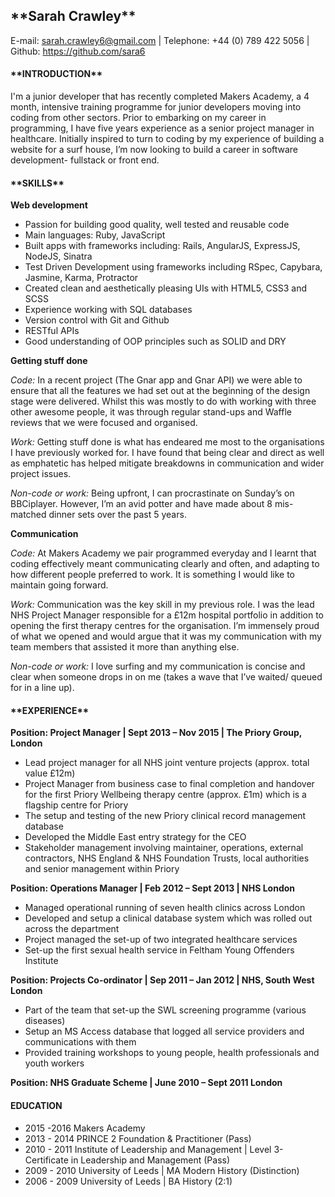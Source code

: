 <h2>**Sarah Crawley**</h2>

E-mail:	sarah.crawley6@gmail.com | Telephone: +44 (0) 789 422 5056 | Github:	https://github.com/sara6

<h4>**INTRODUCTION**</h4>

I'm a junior developer that has recently completed Makers Academy, a 4 month, intensive training programme for junior developers moving into coding from other sectors. Prior to embarking on my career in programming, I have five years experience as a senior project manager in healthcare. Initially inspired to turn to coding by my experience of building a website for a surf house, I’m now looking to build a career in software development- fullstack or front end.

<h4>**SKILLS**</h4>

**Web development**

* Passion for building good quality, well tested and reusable code
* Main languages: Ruby, JavaScript
* Built apps with frameworks including: Rails,  AngularJS, ExpressJS,  NodeJS, Sinatra
* Test Driven Development using frameworks including RSpec, Capybara, Jasmine, Karma, Protractor
* Created clean and aesthetically pleasing UIs with HTML5, CSS3 and SCSS
* Experience working with SQL databases
* Version control with Git and Github
* RESTful APIs
* Good understanding of OOP principles such as SOLID and DRY

**Getting stuff done**

_Code:_ In a recent project (The Gnar app and Gnar API) we were able to ensure that all the features we had set out at the beginning of the design stage were delivered. Whilst this was mostly to do with working with three other awesome people, it was through regular stand-ups and Waffle reviews that we were focused and organised.

_Work:_ Getting stuff done is what has endeared me most to the organisations I have previously worked for. I have found that being clear and direct as well as emphatetic has helped mitigate breakdowns in communication and wider project issues.

_Non-code or work:_ Being upfront, I can procrastinate on Sunday’s on BBCiplayer. However, I’m an avid potter and have made about 8 mis-matched dinner sets over the past 5 years.

**Communication**

_Code:_ At Makers Academy we pair programmed everyday and I learnt that coding effectively meant communicating clearly and often, and adapting to how different people preferred to work. It is something I would like to maintain going forward.

_Work:_ Communication was the key skill in my previous role. I was the lead NHS Project Manager responsible for a £12m hospital portfolio in addition to opening the first therapy centres for the organisation. I’m immensely proud of what we opened and would argue that it was my communication with my team members that assisted it more than anything else.

_Non-code or work:_ I love surfing and my communication is concise and clear when someone drops in on me (takes a wave that I’ve waited/ queued for in a line up).

<h4>**EXPERIENCE**</h4>

**Position: Project Manager | Sept 2013 – Nov 2015 | The Priory Group, London**

* Lead project manager for all NHS joint venture projects (approx. total value £12m)
* Project Manager from business case to final completion and handover for the first Priory Wellbeing therapy centre (approx. £1m) which is a flagship centre for Priory
* The setup and testing of the new Priory clinical record management database
* Developed the Middle East entry strategy for the CEO
* Stakeholder management involving maintainer, operations, external contractors, NHS England & NHS Foundation Trusts, local authorities and senior management within Priory


**Position: Operations Manager | Feb 2012 – Sept 2013 | NHS London**

* Managed operational running of seven health clinics across London
* Developed and setup a clinical database system which was rolled out across the department
* Project managed the set-up of two integrated healthcare services
* Set-up the first sexual health service in Feltham Young Offenders Institute


**Position: Projects Co-ordinator | Sep 2011 – Jan 2012	| NHS, South West London**

* Part of the team that set-up the SWL screening programme (various diseases)
* Setup an MS Access database that logged all service providers and communications with them
* Provided training workshops to young people, health professionals and youth workers

**Position: NHS Graduate Scheme | June 2010 – Sept 2011	London**


<h4>EDUCATION</h4>

* 2015 -2016		Makers Academy
* 2013 - 2014		PRINCE 2 Foundation & Practitioner (Pass)
* 2010 - 2011		Institute of Leadership and Management | Level 3- Certificate in Leadership and Management (Pass)
* 2009 - 2010		University of Leeds | MA Modern History (Distinction)
* 2006 - 2009		University of Leeds | BA History (2:1)
